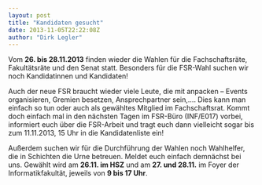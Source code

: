 ```yaml
---
layout: post
title: "Kandidaten gesucht"
date: 2013-11-05T22:22:08Z
author: "Dirk Legler"
---
```


<p>
Vom <strong>26. bis 28.11.2013</strong> finden wieder die Wahlen für die Fachschaftsräte, Fakultätsräte und den Senat statt. Besonders für die FSR-Wahl suchen wir noch Kandidatinnen und Kandidaten!
</p>

<p>
Auch der neue FSR braucht wieder viele Leute, die mit anpacken – Events organisieren, Gremien besetzen, Ansprechpartner sein,…. Dies kann man einfach so tun oder auch als gewähltes Mitglied im Fachschaftsrat. Kommt doch einfach mal in den nächsten Tagen im FSR-Büro (INF/E017) vorbei, informiert euch über die FSR-Arbeit und tragt euch dann vielleicht sogar bis zum 11.11.2013, 15 Uhr in die Kandidatenliste ein!
</p>

<p>
Außerdem suchen wir für die Durchführung der Wahlen noch Wahlhelfer, die in Schichten die Urne betreuen. Meldet euch einfach demnächst bei uns. Gewählt wird am <strong>26.11. im HSZ</strong> und am <strong>27. und 28.11.</strong> im Foyer der Informatikfakultät, jeweils von <strong>9 bis 17 Uhr</strong>.
</p>

